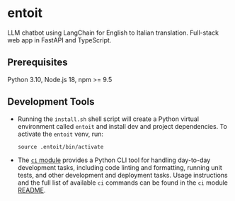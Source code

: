 # entoit
LLM chatbot using LangChain for English to Italian translation. Full-stack web app in
FastAPI and TypeScript.

## Prerequisites

Python 3.10, Node.js 18, npm >= 9.5

## Development Tools

* Running the `install.sh` shell script will create a Python virtual environment
called `entoit` and install dev and project dependencies. To activate the `entoit`
venv, run:

    ```shell
    source .entoit/bin/activate
    ```

* The [`ci` module](ci/) provides a Python CLI tool for handling day-to-day development
tasks, including code linting and formatting, running unit tests, and other development
and deployment tasks. Usage instructions and the full list of available `ci` commands
can be found in the `ci` module [README](ci/README.md).
